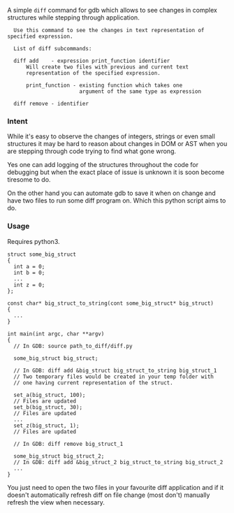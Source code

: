 A simple `diff` command for gdb which allows to see changes in complex structures while stepping through application.

```
  Use this command to see the changes in text representation of specified expression.

  List of diff subcommands:

  diff add    - expression print_function identifier
      Will create two files with previous and current text
      representation of the specified expression.

      print_function - existing function which takes one
                       argument of the same type as expression

  diff remove - identifier
```

### Intent

While it's easy to observe the changes of integers, strings or even small structures it may be hard to reason about changes in DOM or AST when you are stepping through code trying to find what gone wrong.

Yes one can add logging of the structures throughout the code for debugging but when the exact place of issue is unknown it is soon become tiresome to do.

On the other hand you can automate gdb to save it when on change and have two files to run some diff program on. Which this python script aims to do.

### Usage

Requires python3.

```
struct some_big_struct 
{
  int a = 0;
  int b = 0;
  ...
  int z = 0;
};

const char* big_struct_to_string(cont some_big_struct* big_struct) 
{
  ...
}

int main(int argc, char **argv)
{
  // In GDB: source path_to_diff/diff.py
  
  some_big_struct big_struct;
  
  // In GDB: diff add &big_struct big_struct_to_string big_struct_1
  // Two temporary files would be created in your temp folder with
  // one having current representation of the struct.
  
  set_a(big_struct, 100);
  // Files are updated
  set_b(big_struct, 30);
  // Files are updated
  ...
  set_z(big_struct, 1);
  // Files are updated
  
  // In GDB: diff remove big_struct_1
  
  some_big_struct big_struct_2;
  // In GDB: diff add &big_struct_2 big_struct_to_string big_struct_2
  ...
}

```

You just need to open the two files in your favourite diff application and if it doesn't automatically refresh diff on file change (most don't) manually refresh the view when necessary.

